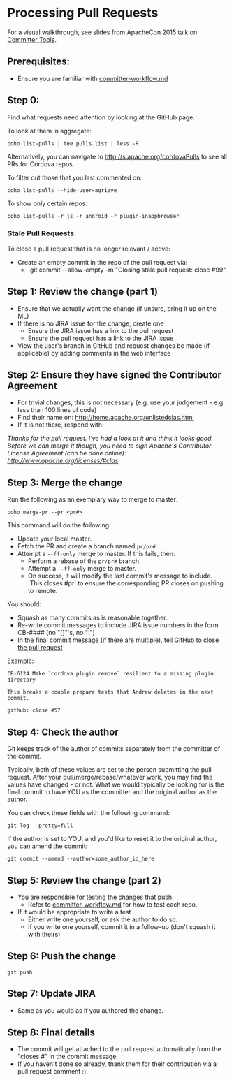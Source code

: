 <!--
#
# Licensed to the Apache Software Foundation (ASF) under one
# or more contributor license agreements.  See the NOTICE file
# distributed with this work for additional information
# regarding copyright ownership.  The ASF licenses this file
# to you under the Apache License, Version 2.0 (the
# "License"); you may not use this file except in compliance
# with the License.  You may obtain a copy of the License at
#
# http://www.apache.org/licenses/LICENSE-2.0
#
# Unless required by applicable law or agreed to in writing,
# software distributed under the License is distributed on an
# "AS IS" BASIS, WITHOUT WARRANTIES OR CONDITIONS OF ANY
#  KIND, either express or implied.  See the License for the
# specific language governing permissions and limitations
# under the License.
#
-->

# Processing Pull Requests

For a visual walkthrough, see slides from ApacheCon 2015 talk on [Committer Tools](http://goo.gl/ciGnaR).

## Prerequisites:
 * Ensure you are familiar with [committer-workflow.md](committer-workflow.md)

## Step 0:
Find what requests need attention by looking at the GitHub page.

To look at them in aggregate:

    coho list-pulls | tee pulls.list | less -R

Alternatively, you can navigate to http://s.apache.org/cordovaPulls to see all PRs for Cordova repos.

To filter out those that you last commented on:

    coho list-pulls --hide-user=agrieve

To show only certain repos:

    coho list-pulls -r js -r android -r plugin-inappbrowser

### Stale Pull Requests

To close a pull request that is no longer relevant / active:

 * Create an empty commit in the repo of the pull request via:
   * `git commit --allow-empty -m "Closing stale pull request: close #99"

## Step 1: Review the change (part 1)
 * Ensure that we actually want the change (if unsure, bring it up on the ML)
 * If there is no JIRA issue for the change, create one
   * Ensure the JIRA issue has a link to the pull request
   * Ensure the pull request has a link to the JIRA issue
 * View the user's branch in GitHub and request changes be made (if applicable) by adding comments in the web interface

## Step 2: Ensure they have signed the Contributor Agreement
 * For trivial changes, this is not necessary (e.g. use your judgement - e.g. less than 100 lines of code)
 * Find their name on: http://home.apache.org/unlistedclas.html
 * If it is not there, respond with:

_Thanks for the pull request. I've had a look at it and think it looks good. Before we can merge it though, you need to sign Apache's Contributor License Agreement (can be done online):  http://www.apache.org/licenses/#clas_

## Step 3: Merge the change
Run the following as an exemplary way to merge to master:

    coho merge-pr --pr <pr#>
    
This command will do the following:
* Update your local master.
* Fetch the PR and create a branch named `pr/pr#`
* Attempt a `--ff-only` merge to master. If this fails, then: 
    * Perform a rebase of the `pr/pr#` branch.
    * Attempt a `--ff-only` merge to master. 
    * On success, it will modify the last commit's message to include. 'This closes #pr' to ensure the corresponding PR closes on pushing to remote.

You should:
 * Squash as many commits as is reasonable together.
 * Re-write commit messages to include JIRA issue numbers in the form CB-#### (no "[]"'s, no ":")
 * In the final commit message (if there are multiple), [tell GitHub to close the pull request](https://help.github.com/articles/closing-issues-via-commit-messages)

Example:

    CB-6124 Make `cordova plugin remove` resilient to a missing plugin directory

    This breaks a couple prepare tests that Andrew deletes in the next commit.

    github: close #57

## Step 4: Check the author

Git keeps track of the author of commits separately from the committer of the commit.

Typically, both of these values are set to the person submitting the pull request.
After your pull/merge/rebase/whatever work, you may find the values have changed - or not.
What we would typically be looking for is the final commit to have YOU as the committer and the original author as the author.

You can check these fields with the following command:

    git log --pretty=full

If the author is set to YOU, and you'd like to reset it to the original author, you can amend the commit:

    git commit --amend --author=some_author_id_here

## Step 5: Review the change (part 2)
 * You are responsible for testing the changes that push.
   * Refer to [committer-workflow.md](committer-workflow.md) for how to test each repo.
 * If it would be appropriate to write a test
   * Either write one yourself, or ask the author to do so.
   * If you write one yourself, commit it in a follow-up (don't squash it with theirs)

## Step 6: Push the change

    git push

## Step 7: Update JIRA
 * Same as you would as if you authored the change.

## Step 8: Final details
 * The commit will get attached to the pull request automatically from the "closes #" in the commit message.
 * If you haven't done so already, thank them for their contribution via a pull request comment :).

